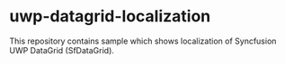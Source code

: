 # uwp-datagrid-localization
This repository contains sample which shows localization of Syncfusion UWP DataGrid (SfDataGrid).
